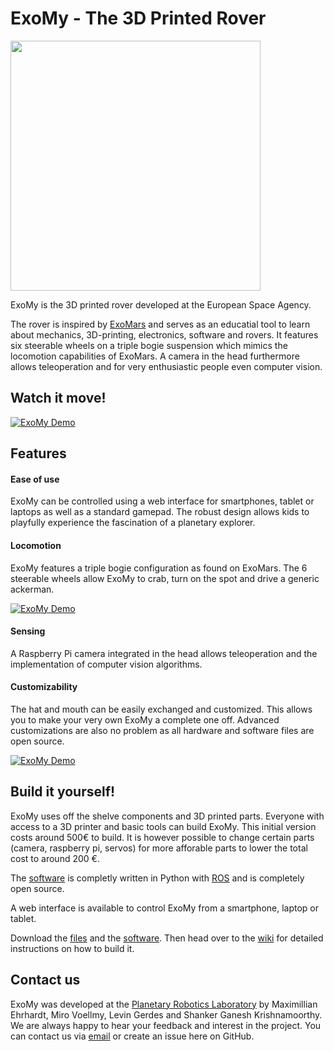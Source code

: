 # ExoMy - The 3D Printed Rover

<img src="https://github.com/esa-prl/ExoMy/wiki/images/beauty_shots/edu_assembly/DSC05713.jpg" width="400">

ExoMy is the 3D printed rover developed at the European Space Agency.

The rover is inspired by [ExoMars](http://www.esa.int/Science_Exploration/Human_and_Robotic_Exploration/Exploration/ExoMars) and serves as an educatial tool to learn about mechanics, 3D-printing, electronics, software and rovers.
It features six steerable wheels on a triple bogie suspension which mimics the locomotion capabilities of ExoMars. A camera in the head furthermore allows teleoperation and for very enthusiastic people even computer vision.

## Watch it move!
[![ExoMy Demo](https://raw.githubusercontent.com/wiki/esa-prl/ExoMy/gifs/drive.gif)](https://raw.githubusercontent.com/wiki/esa-prl/ExoMy/gifs/drive.gif)

## Features
#### Ease of use
ExoMy can be controlled using a web interface for smartphones, tablet or laptops as well as a standard gamepad.
The robust design allows kids to playfully experience the fascination of a planetary explorer. 
<!-- TODO: Add a picture of the tablet GUI -->

#### Locomotion
ExoMy features a triple bogie configuration as found on ExoMars. The 6 steerable wheels allow ExoMy to crab, turn on the spot and drive a generic ackerman.

[![ExoMy Demo](https://raw.githubusercontent.com/wiki/esa-prl/ExoMy/gifs/rock_climbing.gif)](https://youtu.be/cfDAxUTxCXE)

<!-- TODO: Add GIF of Locomotion Modes -->

#### Sensing
A Raspberry Pi camera integrated in the head allows teleoperation and the implementation of computer vision algorithms.

#### Customizability
The hat and mouth can be easily exchanged and customized. This allows you to make your very own ExoMy a complete one off. Advanced customizations are also no problem as all hardware and software files are open source.
<!-- TODO: Add GIF of Hats -->
<!-- TODO: Add GIF of Mouth -->

[![ExoMy Demo](https://raw.githubusercontent.com/wiki/esa-prl/ExoMy/gifs/hats.gif)](https://raw.githubusercontent.com/wiki/esa-prl/ExoMy/gifs/hats.gif)


## Build it yourself!
ExoMy uses off the shelve components and 3D printed parts. Everyone with access to a 3D printer and basic tools can build ExoMy. This initial version costs around 500€ to build. It is however possible to change certain parts (camera, raspberry pi, servos) for more afforable parts to lower the total cost to around 200 €.

The [software](https://github.com/esa-prl/ExoMy_Software) is completly written in Python with [ROS](https://www.ros.org/) and is completely open source.

A web interface is available to control ExoMy from a smartphone, laptop or tablet.

Download the [files](https://github.com/esa-prl/ExoMy) and the [software](https://github.com/esa-prl/ExoMy_Software).
Then head over to the [wiki](https://github.com/esa-prl/ExoMy/wiki) for detailed instructions on how to build it.

## Contact us
ExoMy was developed at the [Planetary Robotics Laboratory](http://www.esa.int/Enabling_Support/Space_Engineering_Technology/Planetary_Robotics_Laboratory) by  Maximillian Ehrhardt, Miro Voellmy, Levin Gerdes and Shanker Ganesh Krishnamoorthy.
We are always happy to hear your feedback and interest in the project. You can contact us via [email](mailto:miro.voellmy@esa.int?subject=[ExoMy]%20Inquiry) or create an issue here on GitHub.
